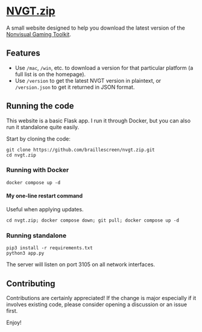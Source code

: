 # [NVGT.zip](https://nvgt.zip)
A small website designed to help you download the latest version of the [Nonvisual Gaming Toolkit](https://nvgt.gg).

## Features
* Use `/mac`, `/win`, etc. to download a version for that particular platform (a full list is on the homepage).
* Use `/version` to get the latest NVGT version in plaintext, or `/version.json` to get it returned in JSON format.

## Running the code
This website is a basic Flask app. I run it through Docker, but you can also run it standalone quite easily.

Start by cloning the code:
```
git clone https://github.com/braillescreen/nvgt.zip.git
cd nvgt.zip
```

### Running with Docker
```
docker compose up -d
```

#### My one-line restart command
Useful when applying updates.
```
cd nvgt.zip; docker compose down; git pull; docker compose up -d
```

### Running standalone
```
pip3 install -r requirements.txt
python3 app.py
```

The server will listen on port 3105 on all network interfaces.

## Contributing
Contributions are certainly appreciated! If the change is major especially if it involves existing code, please consider opening a discussion or an issue first.

Enjoy!